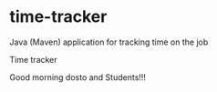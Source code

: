 # time-tracker
Java (Maven) application for tracking time on the job

Time tracker

Good morning  dosto and Students!!!
